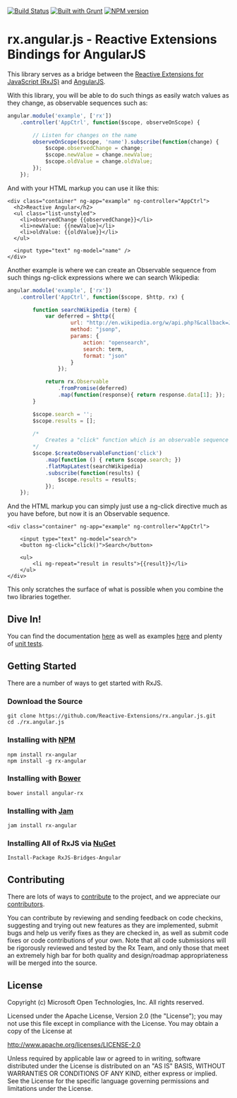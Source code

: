 [![Build Status](https://travis-ci.org/Reactive-Extensions/rx.angular.js.png)](https://travis-ci.org/Reactive-Extensions/rx.angular.js)
[![Built with Grunt](https://cdn.gruntjs.com/builtwith.png)](http://gruntjs.com/)
[![NPM version](https://badge.fury.io/js/rx-angular.png)](http://badge.fury.io/js/rx-angular)

# rx.angular.js - Reactive Extensions Bindings for AngularJS

This library serves as a bridge between the [Reactive Extensions for JavaScript (RxJS)](https://github.com/Reactive-Extensions/RxJS) and [AngularJS](http://angularjs.org/).

With this library, you will be able to do such things as easily watch values as they change, as observable sequences such as:

```js
angular.module('example', ['rx'])
    .controller('AppCtrl', function($scope, observeOnScope) {

        // Listen for changes on the name
        observeOnScope($scope, 'name').subscribe(function(change) {
            $scope.observedChange = change;
            $scope.newValue = change.newValue;
            $scope.oldValue = change.oldValue;
        });
    });
```

And with your HTML markup you can use it like this:

    <div class="container" ng-app="example" ng-controller="AppCtrl">
      <h2>Reactive Angular</h2>
      <ul class="list-unstyled">
        <li>observedChange {{observedChange}}</li>
        <li>newValue: {{newValue}</li>
        <li>oldValue: {{oldValue}}</li>
      </ul>  
      
      <input type="text" ng-model="name" />
    </div>

Another example is where we can create an Observable sequence from such things ng-click expressions where we can search Wikipedia:

```js
angular.module('example', ['rx'])
    .controller('AppCtrl', function($scope, $http, rx) {

        function searchWikipedia (term) {
            var deferred = $http({
                    url: "http://en.wikipedia.org/w/api.php?&callback=JSON_CALLBACK",
                    method: "jsonp",
                    params: {
                        action: "opensearch",
                        search: term,
                        format: "json"
                    }
                });

            return rx.Observable
                .fromPromise(deferred)
                .map(function(response){ return response.data[1]; });                
        }

        $scope.search = '';
        $scope.results = [];

        /*
            Creates a "click" function which is an observable sequence instead of just a function.
        */
        $scope.$createObservableFunction('click')
            .map(function () { return $scope.search; })
            .flatMapLatest(searchWikipedia)
            .subscribe(function(results) {
                $scope.results = results;
            });
    });
```

And the HTML markup you can simply just use a ng-click directive much as you have before, but now it is an Observable sequence.

    <div class="container" ng-app="example" ng-controller="AppCtrl">

        <input type="text" ng-model="search">
        <button ng-click="click()">Search</button>

        <ul>
            <li ng-repeat="result in results">{{result}}</li>
        </ul>
    </div>

This only scratches the surface of what is possible when you combine the two libraries together.

## Dive In! ##

You can find the documentation [here](https://github.com/Reactive-Extensions/rx.angular.js/tree/master/docs) as well as examples [here](https://github.com/Reactive-Extensions/rx.angular.js/tree/master/examples) and plenty of [unit tests](https://github.com/Reactive-Extensions/rx.angular.js/tree/master/tests).

## Getting Started

There are a number of ways to get started with RxJS. 

### Download the Source

    git clone https://github.com/Reactive-Extensions/rx.angular.js.git
    cd ./rx.angular.js

### Installing with [NPM](https://npmjs.org/)

    npm install rx-angular
    npm install -g rx-angular

### Installing with [Bower](http://bower.io/)

    bower install angular-rx

### Installing with [Jam](http://jamjs.org/)
    
    jam install rx-angular

### Installing All of RxJS via [NuGet](http://nuget.org/)

    Install-Package RxJS-Bridges-Angular

## Contributing ##

There are lots of ways to [contribute](https://github.com/Reactive-Extensions/rx.angular.js/wiki/Contributions) to the project, and we appreciate our [contributors](https://github.com/Reactive-Extensions/rx.angular.js/wiki/Contributors).

You can contribute by reviewing and sending feedback on code checkins, suggesting and trying out new features as they are implemented, submit bugs and help us verify fixes as they are checked in, as well as submit code fixes or code contributions of your own. Note that all code submissions will be rigorously reviewed and tested by the Rx Team, and only those that meet an extremely high bar for both quality and design/roadmap appropriateness will be merged into the source.

## License ##

Copyright (c) Microsoft Open Technologies, Inc.  All rights reserved.

Licensed under the Apache License, Version 2.0 (the "License"); you
may not use this file except in compliance with the License. You may
obtain a copy of the License at

http://www.apache.org/licenses/LICENSE-2.0

Unless required by applicable law or agreed to in writing, software
distributed under the License is distributed on an "AS IS" BASIS,
WITHOUT WARRANTIES OR CONDITIONS OF ANY KIND, either express or
implied. See the License for the specific language governing permissions
and limitations under the License.
